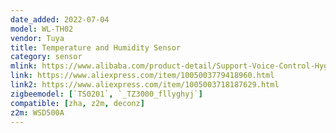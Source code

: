 ```yaml
---
date_added: 2022-07-04
model: WL-TH02
vendor: Tuya
title: Temperature and Humidity Sensor
category: sensor
mlink: https://www.alibaba.com/product-detail/Support-Voice-Control-Hygrometer-Zigbee-WIFI_1600401202004.html 
link: https://www.aliexpress.com/item/1005003779418960.html
link2: https://www.aliexpress.com/item/1005003718187629.html
zigbeemodel: [`TS0201`, `_TZ3000_fllyghyj`]
compatible: [zha, z2m, deconz]
z2m: WSD500A
---
```

